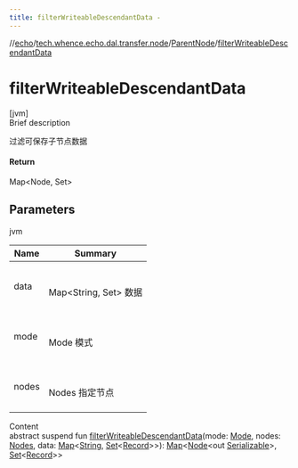 ```yaml
---
title: filterWriteableDescendantData -
---
```

//[echo](../../index.md)/[tech.whence.echo.dal.transfer.node](../index.md)/[ParentNode](index.md)/[filterWriteableDescendantData](filter-writeable-descendant-data.md)



# filterWriteableDescendantData  
[jvm]  
Brief description  


过滤可保存子节点数据



#### Return  


Map<Node<out Serializable>, Set<Record>>



## Parameters  
  
jvm  
  
|  Name|  Summary| 
|---|---|
| data| <br><br>Map<String, Set<Record>> 数据<br><br>
| mode| <br><br>Mode 模式<br><br>
| nodes| <br><br>Nodes 指定节点<br><br>
  
  
Content  
abstract suspend fun [filterWriteableDescendantData](filter-writeable-descendant-data.md)(mode: [Mode](../../tech.whence.echo.dal.transfer/-mode/index.md), nodes: [Nodes](../-nodes/index.md), data: [Map](https://kotlinlang.org/api/latest/jvm/stdlib/kotlin.collections/-map/index.html)<[String](https://kotlinlang.org/api/latest/jvm/stdlib/kotlin/-string/index.html), [Set](https://kotlinlang.org/api/latest/jvm/stdlib/kotlin.collections/-set/index.html)<[Record](../../tech.whence.echo.dal.entity/-record/index.md)>>): [Map](https://kotlinlang.org/api/latest/jvm/stdlib/kotlin.collections/-map/index.html)<[Node](../-node/index.md)<out [Serializable](https://docs.oracle.com/javase/8/docs/api/java/io/Serializable.html)>, [Set](https://kotlinlang.org/api/latest/jvm/stdlib/kotlin.collections/-set/index.html)<[Record](../../tech.whence.echo.dal.entity/-record/index.md)>>  



